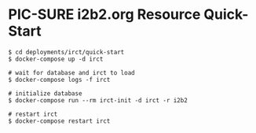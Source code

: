 # PIC-SURE i2b2.org Resource Quick-Start

```
$ cd deployments/irct/quick-start
$ docker-compose up -d irct

# wait for database and irct to load
$ docker-compose logs -f irct

# initialize database
$ docker-compose run --rm irct-init -d irct -r i2b2

# restart irct
$ docker-compose restart irct
```
